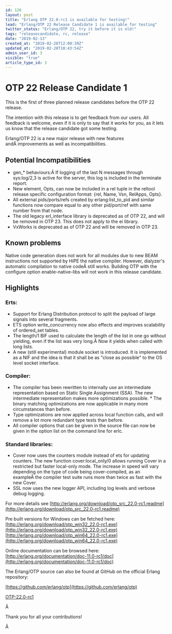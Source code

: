 ```yaml
---
id: 126
layout: post
title: "Erlang OTP 22.0-rc1 is available for testing!"
lead: "Erlang/OTP 22 Release Candidate 1 is available for testing"
twitter_status: "Erlang/OTP 22, try it before it is old!"
tags: "releasecandidate, rc, release"
date: "2019-02-13"
created_at: "2019-02-26T12:00:39Z"
updated_at: "2019-02-28T10:43:54Z"
admin_user_id: 3
visible: "true"
article_type_id: 3
---
```

# OTP 22 Release Candidate 1

This is the first of three planned release candidates before the OTP 22 release.

The intention with this release is to get feedback from our users. All feedback is welcome, even if it is only to say that it works for you, as it lets us know that the release candidate got some testing.

Erlang/OTP 22 is a new major release with new features andÂ improvements as well as incompatibilities.
## Potential Incompatibilities
* gen_* behaviours:Â If logging of the last N messages through sys:log/2,3 is active for the server, this log is included in the terminate report.
* New element, Opts, can now be included in a rel tuple in the reltool release specific configuration format: {rel, Name, Vsn, RelApps, Opts}.
* All external pids/ports/refs created by erlang:list_to_pid and similar functions now compare equal to any other pid/port/ref with same number from that node.
* The old legacy erl_interface library is deprecated as of OTP 22, and will be removed in OTP 23. This does not apply to the ei library.
* VxWorks is deprecated as of OTP 22 and will be removed in OTP 23.
## Known problems

Native code generation does not work for all modules due to new BEAM instructions not supported by HiPE the native compiler. However, dialyzer's automatic compilation to native codeÂ still works. Building OTP with the configure option enable-native-libs will not work in this release candidate.
## Highlights
### Erts:
* Support for Erlang Distribution protocol to split the payload of large signals into several fragments.
* ETS option write_concurrency now also effects and improves scalability of ordered_set tables.
* The length/1 BIF used to calculate the length of the list in one go without yielding, even if the list was very long.Â Now it yields when called with long lists.
* A new (still experimental) module socket is introduced. It is implemented as a NIF and the idea is that it shall be as "close as possible" to the OS level socket interface.
### Compiler:
* The compiler has been rewritten to internally use an intermediate representation based on Static Single Assignment (SSA). The new intermediate representation makes more optimizations possible. * The binary matching optimizations are now applicable in many more circumstances than before.
* Type optimizations are now applied across local function calls, and will remove a lot more redundant type tests than before.
* All compiler options that can be given in the source file can now be given in the option list on the command line for erlc.
### Standard libraries:
* Cover now uses the counters module instead of ets for updating counters. The new function cover:local_only/0 allows running Cover in a restricted but faster local-only mode. The increase in speed will vary depending on the type of code being cover-compiled, as an exampleÂ the compiler test suite runs more than twice as fast with the new Cover.
* SSL now uses the new logger API, including log levels and verbose debug logging.

For more details see
 [http://erlang.org/download/otp_src_22.0-rc1.readme](http://erlang.org/download/otp_src_22.0-rc1.readme)

Pre built versions for Windows can be fetched here:
 [http://erlang.org/download/otp_win32_22.0-rc1.exe](http://erlang.org/download/otp_win32_22.0-rc1.exe)
 [http://erlang.org/download/otp_win64_22.0-rc1.exe](http://erlang.org/download/otp_win64_22.0-rc1.exe)

Online documentation can be browsed here:
 [http://erlang.org/documentation/doc-11.0-rc1/doc](http://erlang.org/documentation/doc-11.0-rc1/doc)

The Erlang/OTP source can also be found at GitHub on the official Erlang repository:

[https://github.com/erlang/otp](https://github.com/erlang/otp)

[OTP-22.0-rc1](https://github.com/erlang/otp/releases/tag/OTP-22.0-rc1)

Â 

Thank you for all your contributions!

Â 
